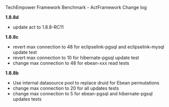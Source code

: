 TechEmpower Framework Benchmark - ActFramework Change log

**1.8.8d**

* update act to 1.8.8-RC11

**1.8.8c**

* revert max connection to 48 for eclipselink-pgsql and eclipselink-mysql update test
* revert max connection to 10 for hibernate-pgsql update test
* change max connection to 48 for ebean-xxx read tests

**1.8.8b**

* Use internal datasource pool to replace druid for Ebean permutations
* change max connection to 20 for all updates tests
* change max connection to 5 for ebean-pgsql and hibernate-pgsql updates tests